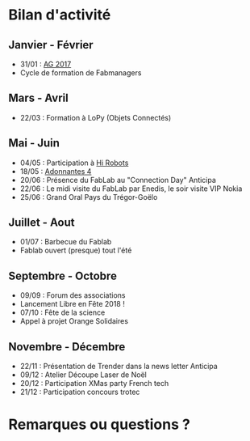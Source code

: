 # Bilan d'activité


## Janvier - Février
* 31/01 : [AG 2017](http://wiki.fablab-lannion.org/index.php?title=Compte_Rendu_AG_2017)
* Cycle de formation de Fabmanagers



## Mars - Avril
* 22/03 : Formation à LoPy (Objets Connectés)


## Mai - Juin
* 04/05 : Participation à  [Hi Robots](http://www.fablab-lannion.org/2017/04/hi-robots-midi-robotique.html)
* 18/05 : [Adonnantes 4](http://wiki.fablab-lannion.org/index.php?title=Adonnantes_4)
* 20/06 : Présence du FabLab au "Connection Day" Anticipa
* 22/06 : Le midi visite du FabLab par Enedis, le soir visite VIP Nokia
* 25/06 : Grand Oral Pays du Trégor-Goëlo

## Juillet - Aout
* 01/07 : Barbecue du Fablab
* Fablab ouvert (presque) tout l'été

## Septembre - Octobre
* 09/09 : Forum des associations
* Lancement Libre en Fête 2018 !
* 07/10 : Fête de la science
* Appel à projet Orange Solidaires

## Novembre - Décembre
* 22/11 : Présentation de Trender dans la news letter Anticipa
* 09/12 : Atelier Découpe Laser de Noël
* 20/12 : Participation XMas party French tech
* 21/12 : Participation concours trotec


# Remarques ou questions ?
